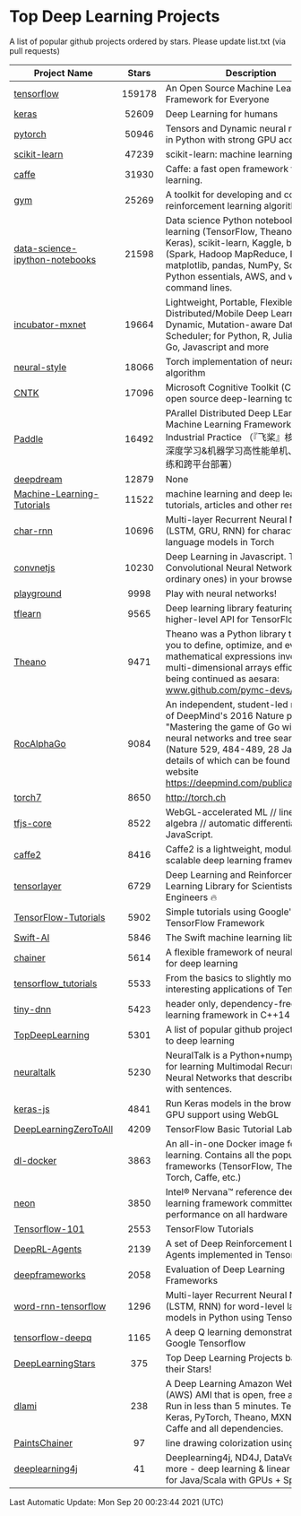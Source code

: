 # Top Deep Learning Projects
A list of popular github projects ordered by stars.
Please update list.txt (via pull requests)

|Project Name| Stars | Description |
| ---------- |:-----:| ----------- |
| [tensorflow](https://github.com/tensorflow/tensorflow) | 159178 | An Open Source Machine Learning Framework for Everyone |
| [keras](https://github.com/keras-team/keras) | 52609 | Deep Learning for humans |
| [pytorch](https://github.com/pytorch/pytorch) | 50946 | Tensors and Dynamic neural networks in Python with strong GPU acceleration |
| [scikit-learn](https://github.com/scikit-learn/scikit-learn) | 47239 | scikit-learn: machine learning in Python |
| [caffe](https://github.com/BVLC/caffe) | 31930 | Caffe: a fast open framework for deep learning. |
| [gym](https://github.com/openai/gym) | 25269 | A toolkit for developing and comparing reinforcement learning algorithms. |
| [data-science-ipython-notebooks](https://github.com/donnemartin/data-science-ipython-notebooks) | 21598 | Data science Python notebooks: Deep learning (TensorFlow, Theano, Caffe, Keras), scikit-learn, Kaggle, big data (Spark, Hadoop MapReduce, HDFS), matplotlib, pandas, NumPy, SciPy, Python essentials, AWS, and various command lines. |
| [incubator-mxnet](https://github.com/apache/incubator-mxnet) | 19664 | Lightweight, Portable, Flexible Distributed/Mobile Deep Learning with Dynamic, Mutation-aware Dataflow Dep Scheduler; for Python, R, Julia, Scala, Go, Javascript and more |
| [neural-style](https://github.com/jcjohnson/neural-style) | 18066 | Torch implementation of neural style algorithm |
| [CNTK](https://github.com/microsoft/CNTK) | 17096 | Microsoft Cognitive Toolkit (CNTK), an open source deep-learning toolkit |
| [Paddle](https://github.com/PaddlePaddle/Paddle) | 16492 | PArallel Distributed Deep LEarning: Machine Learning Framework from Industrial Practice （『飞桨』核心框架，深度学习&机器学习高性能单机、分布式训练和跨平台部署） |
| [deepdream](https://github.com/google/deepdream) | 12879 | None |
| [Machine-Learning-Tutorials](https://github.com/ujjwalkarn/Machine-Learning-Tutorials) | 11522 | machine learning and deep learning tutorials, articles and other resources  |
| [char-rnn](https://github.com/karpathy/char-rnn) | 10696 | Multi-layer Recurrent Neural Networks (LSTM, GRU, RNN) for character-level language models in Torch |
| [convnetjs](https://github.com/karpathy/convnetjs) | 10230 | Deep Learning in Javascript. Train Convolutional Neural Networks (or ordinary ones) in your browser. |
| [playground](https://github.com/tensorflow/playground) | 9998 | Play with neural networks! |
| [tflearn](https://github.com/tflearn/tflearn) | 9565 | Deep learning library featuring a higher-level API for TensorFlow. |
| [Theano](https://github.com/Theano/Theano) | 9471 | Theano was a Python library that allows you to define, optimize, and evaluate mathematical expressions involving multi-dimensional arrays efficiently. It is being continued as aesara: www.github.com/pymc-devs/aesara |
| [RocAlphaGo](https://github.com/Rochester-NRT/RocAlphaGo) | 9084 | An independent, student-led replication of DeepMind's 2016 Nature publication, "Mastering the game of Go with deep neural networks and tree search" (Nature 529, 484-489, 28 Jan 2016), details of which can be found on their website https://deepmind.com/publications.html. |
| [torch7](https://github.com/torch/torch7) | 8650 | http://torch.ch |
| [tfjs-core](https://github.com/tensorflow/tfjs-core) | 8522 | WebGL-accelerated ML // linear algebra // automatic differentiation for JavaScript. |
| [caffe2](https://github.com/facebookarchive/caffe2) | 8416 | Caffe2 is a lightweight, modular, and scalable deep learning framework. |
| [tensorlayer](https://github.com/tensorlayer/tensorlayer) | 6729 | Deep Learning and Reinforcement Learning Library for Scientists and Engineers 🔥 |
| [TensorFlow-Tutorials](https://github.com/nlintz/TensorFlow-Tutorials) | 5902 | Simple tutorials using Google's TensorFlow Framework |
| [Swift-AI](https://github.com/Swift-AI/Swift-AI) | 5846 | The Swift machine learning library. |
| [chainer](https://github.com/chainer/chainer) | 5614 | A flexible framework of neural networks for deep learning |
| [tensorflow_tutorials](https://github.com/pkmital/tensorflow_tutorials) | 5533 | From the basics to slightly more interesting applications of Tensorflow |
| [tiny-dnn](https://github.com/tiny-dnn/tiny-dnn) | 5423 | header only, dependency-free deep learning framework in C++14 |
| [TopDeepLearning](https://github.com/aymericdamien/TopDeepLearning) | 5301 | A list of popular github projects related to deep learning |
| [neuraltalk](https://github.com/karpathy/neuraltalk) | 5230 | NeuralTalk is a Python+numpy project for learning Multimodal Recurrent Neural Networks that describe images with sentences. |
| [keras-js](https://github.com/transcranial/keras-js) | 4841 | Run Keras models in the browser, with GPU support using WebGL |
| [DeepLearningZeroToAll](https://github.com/hunkim/DeepLearningZeroToAll) | 4209 | TensorFlow Basic Tutorial Labs |
| [dl-docker](https://github.com/floydhub/dl-docker) | 3863 | An all-in-one Docker image for deep learning. Contains all the popular DL frameworks (TensorFlow, Theano, Torch, Caffe, etc.) |
| [neon](https://github.com/NervanaSystems/neon) | 3850 | Intel® Nervana™ reference deep learning framework committed to best performance on all hardware |
| [Tensorflow-101](https://github.com/sjchoi86/Tensorflow-101) | 2553 | TensorFlow Tutorials |
| [DeepRL-Agents](https://github.com/awjuliani/DeepRL-Agents) | 2139 | A set of Deep Reinforcement Learning Agents implemented in Tensorflow. |
| [deepframeworks](https://github.com/zer0n/deepframeworks) | 2058 | Evaluation of Deep Learning Frameworks |
| [word-rnn-tensorflow](https://github.com/hunkim/word-rnn-tensorflow) | 1296 | Multi-layer Recurrent Neural Networks (LSTM, RNN) for word-level language models in Python using TensorFlow. |
| [tensorflow-deepq](https://github.com/siemanko/tensorflow-deepq) | 1165 | A deep Q learning demonstration using Google Tensorflow |
| [DeepLearningStars](https://github.com/hunkim/DeepLearningStars) | 375 | Top Deep Learning Projects based on their Stars! |
| [dlami](https://github.com/ritchieng/dlami) | 238 | A Deep Learning Amazon Web Service (AWS) AMI that is open, free and works. Run in less than 5 minutes. TensorFlow, Keras, PyTorch, Theano, MXNet, CNTK, Caffe and all dependencies. |
| [PaintsChainer](https://github.com/taizan/PaintsChainer) | 97 | line drawing colorization using chainer |
| [deeplearning4j](https://github.com/deeplearning4j/deeplearning4j) | 41 | Deeplearning4j, ND4J, DataVec and more - deep learning & linear algebra for Java/Scala with GPUs + Spark |

Last Automatic Update: Mon Sep 20 00:23:44 2021 (UTC)
